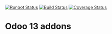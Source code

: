 [![Runbot Status](https://runbot.odoo-community.org/runbot/badge/flat/184/13.0.svg)](https://runbot.odoo-community.org/runbot/repo/github-com-oca-pos-184)
[![Build Status](https://travis-ci.org/OCA/pos.svg?branch=13.0)](https://travis-ci.org/OCA/pos)
[![Coverage Status](https://coveralls.io/repos/OCA/pos/badge.png?branch=13.0)](https://coveralls.io/r/OCA/pos?branch=13.0)



Odoo 13 addons
==============
